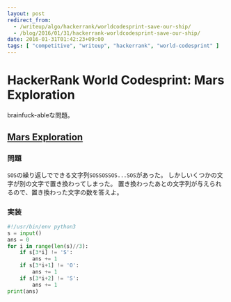 ```yaml
---
layout: post
redirect_from:
  - /writeup/algo/hackerrank/worldcodesprint-save-our-ship/
  - /blog/2016/01/31/hackerrank-worldcodesprint-save-our-ship/
date: 2016-01-31T01:42:23+09:00
tags: [ "competitive", "writeup", "hackerrank", "world-codesprint" ]
---
```


# HackerRank World Codesprint: Mars Exploration

brainfuck-ableな問題。

## [Mars Exploration](https://www.hackerrank.com/contests/worldcodesprint/challenges/save-our-ship)

### 問題

`SOS`の繰り返しでできる文字列`SOSSOSSOS...SOS`があった。
しかしいくつかの文字が別の文字で置き換わってしまった。
置き換わったあとの文字列が与えられるので、置き換わった文字の数を答えよ。

### 実装

``` python
#!/usr/bin/env python3
s = input()
ans = 0
for i in range(len(s)//3):
    if s[3*i] != 'S':
        ans += 1
    if s[3*i+1] != 'O':
        ans += 1
    if s[3*i+2] != 'S':
        ans += 1
print(ans)
```
